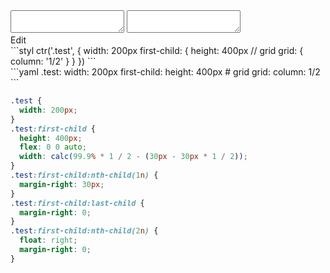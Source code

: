 <div data-size="400" class="code-cont" data-example="grid">
    <div class="code">
        <div class="code-wrap">
            <textarea id="stylus"></textarea>
            <textarea id="css"></textarea>
            <div class="edit-code">
                <span>Edit</span>
            </div>
        </div>
    </div>
</div>


<div data-size="400" data-examples="stylus"></div>
```styl
ctr('.test', {
  width: 200px
  first-child: {
    height: 400px
    // grid
    grid: {
      column: '1/2'
    }
  }
})
```

<div data-size="400" data-examples="yaml"></div>
```yaml
.test:
  width: 200px
  first-child:
    height: 400px
    # grid
    grid:
      column: 1/2
```

```css
.test {
  width: 200px;
}
.test:first-child {
  height: 400px;
  flex: 0 0 auto;
  width: calc(99.9% * 1 / 2 - (30px - 30px * 1 / 2));
}
.test:first-child:nth-child(1n) {
  margin-right: 30px;
}
.test:first-child:last-child {
  margin-right: 0;
}
.test:first-child:nth-child(2n) {
  float: right;
  margin-right: 0;
}
```
<div class="cf"></div>
